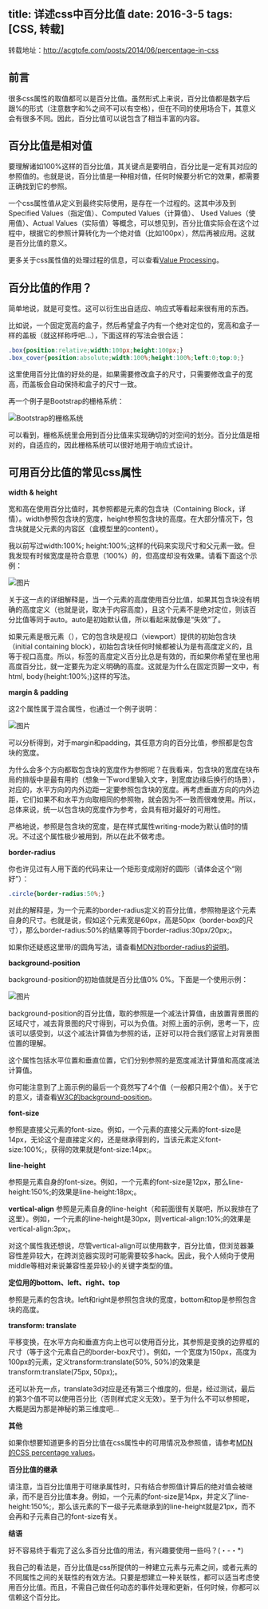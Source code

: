 title: 详述css中百分比值
date: 2016-3-5
tags: [CSS, 转载]
---

转载地址：http://acgtofe.com/posts/2014/06/percentage-in-css  

## 前言
很多css属性的取值都可以是百分比值。虽然形式上来说，百分比值都是数字后跟%的形式（注意数字和%之间不可以有空格），但在不同的使用场合下，其意义会有很多不同。因此，百分比值可以说包含了相当丰富的内容。

## 百分比值是相对值
要理解诸如100%这样的百分比值，其关键点是要明白，百分比是一定有其对应的参照值的。也就是说，百分比值是一种相对值，任何时候要分析它的效果，都需要正确找到它的参照。  

一个css属性值从定义到最终实际使用，是存在一个过程的。这其中涉及到Specified Values（指定值）、Computed Values（计算值）、 Used Values（使用值）、Actual Values（实际值）等概念，可以想见到，百分比值实际会在这个过程中，根据它的参照计算转化为一个绝对值（比如100px），然后再被应用。这就是百分比值的意义。  

更多关于css属性值的处理过程的信息，可以查看[Value Processing](http://dev.w3.org/csswg/css-cascade/#value-stages)。  

## 百分比值的作用？
简单地说，就是可变性。这可以衍生出自适应、响应式等看起来很有用的东西。  

比如说，一个固定宽高的盒子，然后希望盒子内有一个绝对定位的，宽高和盒子一样的盖板（就这样称呼吧...），下面这样的写法会很合适：  

```css
.box{position:relative;width:100px;height:100px;}
.box_cover{position:absolute;width:100%;height:100%;left:0;top:0;}
```

这里使用百分比值的好处的是，如果需要修改盒子的尺寸，只需要修改盒子的宽高，而盖板会自动保持和盒子的尺寸一致。  

再一个例子是Bootstrap的栅格系统：  

![Bootstrap的栅格系统](https://github.com/Tommy-feng/images/blob/master/da640f30de7d9523712f6e5f26cb9671_articlex.png?raw=true)  

可以看到，栅格系统里会用到百分比值来实现确切的对空间的划分。百分比值是相对的，自适应的，因此栅格系统可以很好地用于响应式设计。  

## 可用百分比值的常见css属性  

**width & height**

宽和高在使用百分比值时，其参照都是元素的包含块（Containing Block，详情）。width参照包含块的宽度，height参照包含块的高度。在大部分情况下，包含块就是父元素的内容区（盒模型里的content）。  

我以前写过width:100%; height:100%;这样的代码来实现尺寸和父元素一致。但我发现有时候宽度是符合意思（100%）的，但高度却没有效果。请看下面这个示例：  

![图片](https://github.com/Tommy-feng/images/blob/master/53d60d04e5913997a9af08891abaf402_articlex.png?raw=true)  

关于这一点的详细解释是，当一个元素的高度使用百分比值，如果其包含块没有明确的高度定义（也就是说，取决于内容高度），且这个元素不是绝对定位，则该百分比值等同于auto。auto是初始默认值，所以看起来就像是“失效”了。  

如果元素是根元素（<html>），它的包含块是视口（viewport）提供的初始包含块（initial containing block），初始包含块任何时候都被认为是有高度定义的，且等于视口高度。所以，<html>标签的高度定义百分比总是有效的，而如果你希望在<body>里也用高度百分比，就一定要先为<html>定义明确的高度。这就是为什么在固定页脚一文中，有html, body{height:100%;}这样的写法。  

**margin & padding**  

这2个属性属于混合属性，也通过一个例子说明：  

![图片](https://github.com/Tommy-feng/images/blob/master/37245cb569e9f1035608f1bd970cc167_articlex.png?raw=true)  

可以分析得到，对于margin和padding，其任意方向的百分比值，参照都是包含块的宽度。  

为什么会多个方向都取包含块的宽度作为参照呢？在我看来，包含块的宽度在块布局的排版中是最有用的（想象一下word里输入文字，到宽度边缘后换行的场景），对应的，水平方向的内外边距一定要参照包含块的宽度。再考虑垂直方向的内外边距，它们如果不和水平方向取相同的参照物，就会因为不一致而很难使用。所以，总体来说，统一以包含块的宽度作为参考，会具有相对最好的可用性。  

严格地说，参照是包含块的宽度，是在样式属性writing-mode为默认值时的情况。不过这个属性极少被用到，所以在此不做考虑。  

**border-radius**  

你也许见过有人用下面的代码来让一个矩形变成刚好的圆形（请体会这个“刚好”）：  
```css
.circle{border-radius:50%;}
```  

对此的解释是，为一个元素的border-radius定义的百分比值，参照物是这个元素自身的尺寸。也就是说，假如这个元素宽是60px，高是50px（border-box的尺寸），那么border-radius:50%的结果等同于border-radius:30px/20px;。  

如果你还疑惑这里带/的圆角写法，请查看[MDN对border-radius的说明](https://developer.mozilla.org/en-US/docs/Web/CSS/border-radius)。  

**background-position**  

background-position的初始值就是百分比值0% 0%。下面是一个使用示例：  

![图片](https://github.com/Tommy-feng/images/blob/master/09fbbe7fd03a961360f6c9c8801e4e2f_articlex.png?raw=true)  

background-position的百分比值，取的参照是一个减法计算值，由放置背景图的区域尺寸，减去背景图的尺寸得到，可以为负值。对照上面的示例，思考一下，应该可以感受到，以这个减法计算值为参照的话，正好可以符合我们感官上对背景图位置的理解。  

这个属性包括水平位置和垂直位置，它们分别参照的是宽度减法计算值和高度减法计算值。  

你可能注意到了上面示例的最后一个竟然写了4个值（一般都只用2个值）。关于它的意义，请查看[W3C的background-position](https://www.w3.org/TR/css3-background/#background-position)。  

**font-size**  

参照是直接父元素的font-size。例如，一个元素的直接父元素的font-size是14px，无论这个是直接定义的，还是继承得到的，当该元素定义font-size:100%;，获得的效果就是font-size:14px;。  

**line-height**  

参照是元素自身的font-size。例如，一个元素的font-size是12px，那么line-height:150%;的效果是line-height:18px;。  

**vertical-align**
参照是元素自身的line-height（和前面很有关联吧，所以我排在了这里）。例如，一个元素的line-height是30px，则vertical-align:10%;的效果是vertical-align:3px;。  

对这个属性我还想说，尽管vertical-align可以使用数字，百分比值，但浏览器兼容性差异较大，在跨浏览器实现时可能需要较多hack。因此，我个人倾向于使用middle等相对来说兼容性差异较小的关键字类型的值。  

**定位用的bottom、left、right、top**  

参照是元素的包含块。left和right是参照包含块的宽度，bottom和top是参照包含块的高度。  

**transform: translate**  

平移变换，在水平方向和垂直方向上也可以使用百分比，其参照是变换的边界框的尺寸（等于这个元素自己的border-box尺寸）。例如，一个宽度为150px，高度为100px的元素，定义transform:translate(50%, 50%)的效果是transform:translate(75px, 50px);。  

还可以补充一点，translate3d对应是还有第三个维度的，但是，经过测试，最后的第3个值不可以使用百分比（否则样式定义无效）。至于为什么不可以参照呢，大概是因为那是神秘的第三维度吧...  

**其他**  

如果你想要知道更多的百分比值在css属性中的可用情况及参照值，请参考[MDN的CSS percentage values](https://developer.mozilla.org/en-US/docs/Web/CSS/CSS_percentage_values)。  

**百分比值的继承**  

请注意，当百分比值用于可继承属性时，只有结合参照值计算后的绝对值会被继承，而不是百分比值本身。例如，一个元素的font-size是14px，并定义了line-height:150%;，那么该元素的下一级子元素继承到的line-height就是21px，而不会再和子元素自己的font-size有关。  

**结语**  

好不容易终于看完了这么多百分比值的用法，有兴趣要使用一些吗？(・-・*)  

我自己的看法是，百分比值是css所提供的一种建立元素与元素之间，或者元素的不同属性之间的关联性的有效方法。只要是想建立一种关联性，都可以适当考虑使用百分比值。而且，不需自己做任何动态的事件处理和更新，任何时候，你都可以信赖这个百分比。  
